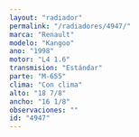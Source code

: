 ```yaml
---
layout: "radiador"
permalink: "/radiadores/4947/"
marca: "Renault"
modelo: "Kangoo"
ano: "1998"
motor: "L4 1.6"
transmision: "Estándar"
parte: "M-655"
clima: "Con clima"
alto: "18 7/8"
ancho: "16 1/8"
observaciones: ""
id: "4947"
---
```


